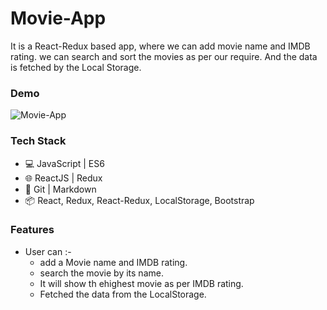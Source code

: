 
# Movie-App

It is a React-Redux based app, where we can add movie name and IMDB rating. we can search and sort the movies as per our require. And the data is fetched by the Local Storage.

### Demo
![Movie-App](https://user-images.githubusercontent.com/100915096/159105608-6dd1ab8e-803c-4a14-9bb4-758f4c853520.png)

### Tech Stack

- 💻 JavaScript | ES6
- 🌐 ReactJS | Redux
- 🔧 Git | Markdown
- 📦 React, Redux, React-Redux, LocalStorage, Bootstrap

### Features

- User can :-
    - add a Movie name and IMDB rating.
    - search the movie by its name.
    - It will show th ehighest movie as per IMDB rating.
    - Fetched the data from the LocalStorage.
